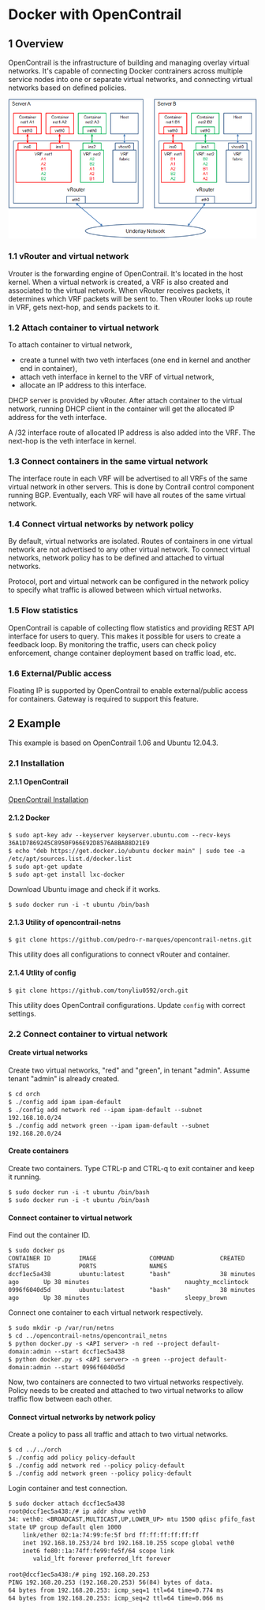 # Docker with OpenContrail
## 1 Overview
OpenContrail is the infrastructure of building and managing overlay virtual networks. It's capable of connecting Docker contrainers across multiple service nodes into one or separate virtual networks, and connecting virtual networks based on defined policies.

![Docker containers with OpenContrail](opencontrail-docker-figure-1.png)

### 1.1 vRouter and virtual network
Vrouter is the forwarding engine of OpenContrail. It's located in the host kernel. When a virtual network is created, a VRF is also created and associated to the virtual network. When vRouter receives packets, it determines which VRF packets will be sent to. Then vRouter looks up route in VRF, gets next-hop, and sends packets to it.

### 1.2 Attach container to virtual network
To attach container to virtual network,
* create a tunnel with two veth interfaces (one end in kernel and another end in container),
* attach veth interface in kernel to the VRF of virtual network,
* allocate an IP address to this interface.

DHCP server is provided by vRouter. After attach container to the virtual network, running DHCP client in the container will get the allocated IP address for the veth interface.

A /32 interface route of allocated IP address is also added into the VRF. The next-hop is the veth interface in kernel.

### 1.3 Connect containers in the same virtual network
The interface route in each VRF will be advertised to all VRFs of the same virtual network in other servers. This is done by Contrail control component running BGP. Eventually, each VRF will have all routes of the same virtual network.

### 1.4 Connect virtual networks by network policy
By default, virtual networks are isolated. Routes of containers in one virtual network are not advertised to any other virtual network. To connect virtual networks, network policy has to be defined and attached to virtual networks.

Protocol, port and virtual network can be configured in the network policy to specify what traffic is allowed between which virtual networks.

### 1.5 Flow statistics
OpenContrail is capable of collecting flow statistics and providing REST API interface for users to query. This makes it possible for users to create a feedback loop. By monitoring the traffic, users can check policy enforcement, change container deployment based on traffic load, etc.

### 1.6 External/Public access
Floating IP is supported by OpenContrail to enable external/public access for containers. Gateway is required to support this feature.


## 2 Example
This example is based on OpenContrail 1.06 and Ubuntu 12.04.3.

### 2.1 Installation

#### 2.1.1 OpenContrail
[OpenContrail Installation](opencontrail-install.md)

#### 2.1.2 Docker

```
$ sudo apt-key adv --keyserver keyserver.ubuntu.com --recv-keys 36A1D7869245C8950F966E92D8576A8BA88D21E9
$ echo "deb https://get.docker.io/ubuntu docker main" | sudo tee -a /etc/apt/sources.list.d/docker.list
$ sudo apt-get update
$ sudo apt-get install lxc-docker
```

Download Ubuntu image and check if it works.
```
$ sudo docker run -i -t ubuntu /bin/bash
```

#### 2.1.3 Utility of opencontrail-netns
```
$ git clone https://github.com/pedro-r-marques/opencontrail-netns.git
```
This utility does all configurations to connect vRouter and container.

#### 2.1.4 Utlity of config
```
$ git clone https://github.com/tonyliu0592/orch.git
```
This utility does OpenContrail configurations. Update `config` with correct settings.

### 2.2 Connect container to virtual network

#### Create virtual networks
Create two virtual networks, "red" and "green", in tenant "admin". Assume tenant "admin" is already created.
```
$ cd orch
$ ./config add ipam ipam-default
$ ./config add network red --ipam ipam-default --subnet 192.168.10.0/24
$ ./config add network green --ipam ipam-default --subnet 192.168.20.0/24
```

#### Create containers
Create two containers. Type CTRL-p and CTRL-q to exit container and keep it running.
```
$ sudo docker run -i -t ubuntu /bin/bash
$ sudo docker run -i -t ubuntu /bin/bash
```

#### Connect container to virtual network
Find out the container ID.
```
$ sudo docker ps
CONTAINER ID        IMAGE               COMMAND             CREATED             STATUS              PORTS               NAMES
dccf1ec5a438        ubuntu:latest       "bash"              38 minutes ago       Up 38 minutes                           naughty_mcclintock
0996f6040d5d        ubuntu:latest       "bash"              38 minutes ago       Up 38 minutes                           sleepy_brown
```

Connect one container to each virtual network respectively.
```
$ sudo mkdir -p /var/run/netns
$ cd ../opencontrail-netns/opencontrail_netns
$ python docker.py -s <API server> -n red --project default-domain:admin --start dccf1ec5a438
$ python docker.py -s <API server> -n green --project default-domain:admin --start 0996f6040d5d
```

Now, two containers are connected to two virtual networks respectively. Policy needs to be created and attached to two virtual networks to allow traffic flow between each other.

#### Connect virtual networks by network policy
Create a policy to pass all traffic and attach to two virtual networks.
```
$ cd ../../orch
$ ./config add policy policy-default
$ ./config add network red --policy policy-default
$ ./config add network green --policy policy-default
```

Login container and test connection.
```
$ sudo docker attach dccf1ec5a438
root@dccf1ec5a438:/# ip addr show veth0
34: veth0: <BROADCAST,MULTICAST,UP,LOWER_UP> mtu 1500 qdisc pfifo_fast state UP group default qlen 1000
    link/ether 02:1a:74:99:fe:5f brd ff:ff:ff:ff:ff:ff
    inet 192.168.10.253/24 brd 192.168.10.255 scope global veth0
    inet6 fe80::1a:74ff:fe99:fe5f/64 scope link 
       valid_lft forever preferred_lft forever

root@dccf1ec5a438:/# ping 192.168.20.253
PING 192.168.20.253 (192.168.20.253) 56(84) bytes of data.
64 bytes from 192.168.20.253: icmp_seq=1 ttl=64 time=0.774 ms
64 bytes from 192.168.20.253: icmp_seq=2 ttl=64 time=0.066 ms

```


